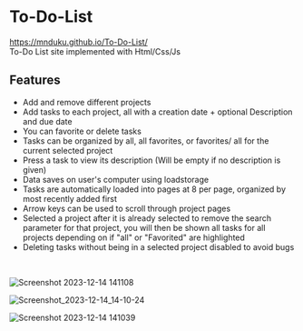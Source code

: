 # To-Do-List  
https://mnduku.github.io/To-Do-List/  
To-Do List site implemented with Html/Css/Js
## Features 
- Add and remove different projects
- Add tasks to each project, all with a creation date + optional Description and due date
- You can favorite or delete tasks
- Tasks can be organized by all, all favorites, or favorites/ all for the current selected project
- Press a task to view its description (Will be empty if no description is given)
- Data saves on user's computer using loadstorage
- Tasks are automatically loaded into pages at 8 per page, organized by most recently added first
- Arrow keys can be used to scroll through project pages
- Selected a project after it is already selected to remove the search parameter for that project, you will then be shown all tasks for all projects depending on if "all" or "Favorited" are highlighted
- Deleting tasks without being in a selected project disabled to avoid bugs
<br>

![Screenshot 2023-12-14 141108](https://github.com/Mnduku/To-Do-List/assets/116856099/52540bd6-4dc3-431d-8eba-c850c02a67a6)


![Screenshot_2023-12-14_14-10-24](https://github.com/Mnduku/To-Do-List/assets/116856099/72982567-e08e-4d2c-bb77-06ff0a3d59e5)


![Screenshot 2023-12-14 141039](https://github.com/Mnduku/To-Do-List/assets/116856099/1a79c8f4-fdcc-42f6-ac74-f348285a0929)
